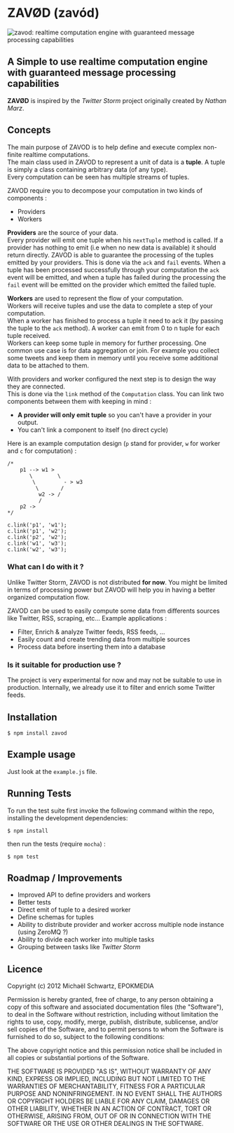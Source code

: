 # ZAVØD (zavód)

![zavod: realtime computation engine with guaranteed message processing capabilities ](http://www.epokmedia.fr/images/zavod_logo.png)

## A Simple to use realtime computation engine with guaranteed message processing capabilities

**ZAVØD** is inspired by the _Twitter Storm_ project originally created by _Nathan Marz_.  

## Concepts

The main purpose of ZAVOD is to help define and execute complex non-finite realtime computations.  
The main class used in ZAVOD to represent a unit of data is a **tuple**. A tuple is simply a class containing arbitrary data (of any type).  
Every computation can be seen has multiple streams of tuples.

ZAVOD require you to decompose your computation in two kinds of components :
- Providers
- Workers

**Providers** are the source of your data.  
Every provider will emit one tuple when his `nextTuple` method is called. If a provider has nothing to emit (i.e when no new data is available) it should return directly. ZAVOD is able to guarantee the processing of the tuples emitted by your providers. This is done via the `ack` and `fail` events. When a tuple has been processed successfully through your computation the `ack` event will be emitted, and when a tuple has failed during the processing the `fail` event will be emitted on the provider which emitted the failed tuple.  

**Workers** are used to represent the flow of your computation.  
Workers will receive tuples and use the data to complete a step of your computation.  
When a worker has finished to process a tuple it need to ack it (by passing the tuple to the `ack` method).
A worker can emit from 0 to n tuple for each tuple received.  
Workers can keep some tuple in memory for further processing. One common use case is for data aggregation or join. For example you collect some tweets and keep them in memory until you receive some additional data to be attached to them.  

With providers and worker configured the next step is to design the way they are connected.  
This is done via the `link` method of the `Computation` class. You can link two components between them with keeping in mind :
- **A provider will only emit tuple** so you can't have a provider in your output.
- You can't link a component to itself (no direct cycle)

Here is an example computation design (`p` stand for provider, `w` for worker and `c` for computation) :  
````
/*
	p1 --> w1 >
	   \ 		\
	   	\		  - > w3
	   	 \		 /
	   	  w2 -> /
          /
	p2 ->
*/

c.link('p1', 'w1');
c.link('p1', 'w2');
c.link('p2', 'w2');
c.link('w1', 'w3');
c.link('w2', 'w3');

````

### What can I do with it ?

Unlike Twitter Storm, ZAVOD is not distributed **for now**. You might be limited in terms of processing power but ZAVOD will help you in having a better organized computation flow.

ZAVOD can be used to easily compute some data from differents sources like Twitter, RSS, scraping, etc...
Example applications :
- Filter, Enrich & analyze Twitter feeds, RSS feeds, ...
- Easily count and create trending data from multiple sources
- Process data before inserting them into a database

### Is it suitable for production use ?

The project is very experimental for now and may not be suitable to use in production.
Internally, we already use it to filter and enrich some Twitter feeds.

## Installation

    $ npm install zavod

## Example usage

Just look at the `example.js` file.

## Running Tests

To run the test suite first invoke the following command within the repo, installing the development dependencies:

    $ npm install

then run the tests (require `mocha`) :

    $ npm test


## Roadmap / Improvements

- Improved API to define providers and workers
- Better tests
- Direct emit of tuple to a desired worker
- Define schemas for tuples
- Ability to distribute provider and worker accross multiple node instance (using ZeroMQ ?)
- Ability to divide each worker into multiple tasks
- Grouping between tasks like _Twitter Storm_


## Licence

Copyright (c) 2012 Michaël Schwartz, EPOKMEDIA

Permission is hereby granted, free of charge, to any person obtaining a copy
of this software and associated documentation files (the "Software"), to deal
in the Software without restriction, including without limitation the rights
to use, copy, modify, merge, publish, distribute, sublicense, and/or sell
copies of the Software, and to permit persons to whom the Software is furnished
to do so, subject to the following conditions:

The above copyright notice and this permission notice shall be included in all
copies or substantial portions of the Software.

THE SOFTWARE IS PROVIDED "AS IS", WITHOUT WARRANTY OF ANY KIND, EXPRESS OR
IMPLIED, INCLUDING BUT NOT LIMITED TO THE WARRANTIES OF MERCHANTABILITY,
FITNESS FOR A PARTICULAR PURPOSE AND NONINFRINGEMENT. IN NO EVENT SHALL THE
AUTHORS OR COPYRIGHT HOLDERS BE LIABLE FOR ANY CLAIM, DAMAGES OR OTHER
LIABILITY, WHETHER IN AN ACTION OF CONTRACT, TORT OR OTHERWISE, ARISING FROM,
OUT OF OR IN CONNECTION WITH THE SOFTWARE OR THE USE OR OTHER DEALINGS IN
THE SOFTWARE.